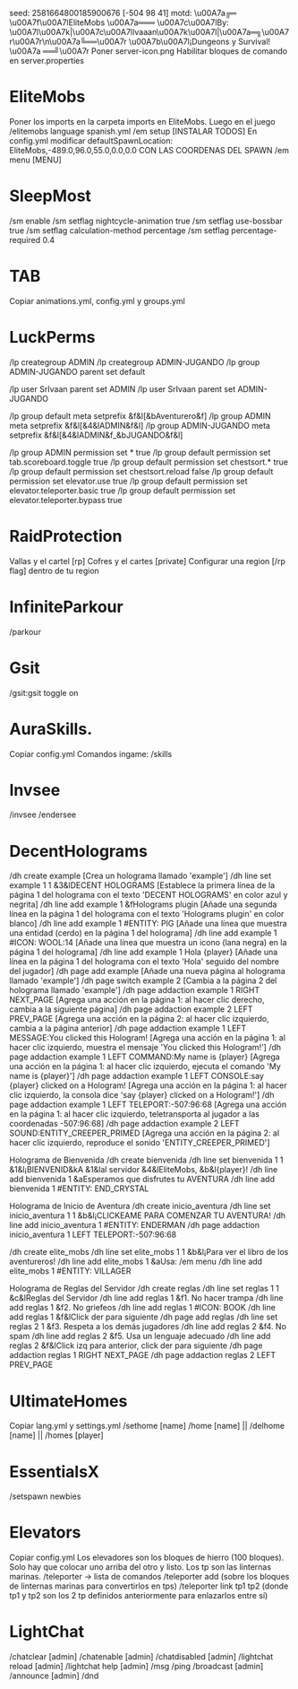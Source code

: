 seed: 2581664800185900676    [-504 98 41]
motd: \u00A7a╔═ \u00A7f\u00A7lEliteMobs \u00A7a═══ \u00A7c\u00A7lBy: \u00A7l\u00A7k|\u00A7c\u00A7lIvaaan\u00A7k\u00A7l|\u00A7a═╗\u00A7r\u00A7r\n\u00A7a╚══\u00A7r \u00A7b\u00A7l¡Dungeons y Survival! \u00A7a ══╝\u00A7r
Poner server-icon.png
Habilitar bloques de comando en server.properties
# EliteMobs
Poner los imports en la carpeta imports en EliteMobs.
Luego en el juego
/elitemobs language spanish.yml
/em setup [INSTALAR TODOS]
En config.yml modificar defaultSpawnLocation: EliteMobs,-489.0,96.0,55.0,0.0,0.0 CON LAS COORDENAS DEL SPAWN
/em menu [MENU]

# SleepMost
/sm enable
/sm setflag nightcycle-animation true
/sm setflag use-bossbar true
/sm setflag calculation-method percentage
/sm setflag percentage-required 0.4

# TAB
Copiar animations.yml, config.yml y groups.yml

# LuckPerms
/lp creategroup ADMIN
/lp creategroup ADMIN-JUGANDO
/lp group ADMIN-JUGANDO parent set default

/lp user SrIvaan parent set ADMIN
/lp user SrIvaan parent set ADMIN-JUGANDO

/lp group default meta setprefix &f&l[&bAventurero&f]
/lp group ADMIN meta setprefix &f&l[&4&lADMIN&f&l]
/lp group ADMIN-JUGANDO meta setprefix &f&l[&4&lADMIN&f_&bJUGANDO&f&l]

/lp group ADMIN permission set * true
/lp group default permission set tab.scoreboard.toggle true
/lp group default permission set chestsort.* true
/lp group default permission set chestsort.reload false
/lp group default permission set elevator.use true
/lp group default permission set elevator.teleporter.basic true
/lp group default permission set elevator.teleporter.bypass true


# RaidProtection
Vallas y el cartel [rp]
Cofres y el cartes [private]
Configurar una region [/rp flag] dentro de tu region

# InfiniteParkour
/parkour

# Gsit
/gsit:gsit toggle on

# AuraSkills. 
Copiar config.yml
Comandos ingame:
/skills

# Invsee
/invsee <userName>
/endersee <userName>

# DecentHolograms
/dh create example [Crea un holograma llamado 'example']
/dh line set example 1 1 &3&lDECENT HOLOGRAMS [Establece la primera línea de la página 1 del holograma con el texto 'DECENT HOLOGRAMS' en color azul y negrita]
/dh line add example 1 &fHolograms plugin [Añade una segunda línea en la página 1 del holograma con el texto 'Holograms plugin' en color blanco]
/dh line add example 1 #ENTITY: PIG [Añade una línea que muestra una entidad (cerdo) en la página 1 del holograma]
/dh line add example 1 #ICON: WOOL:14 [Añade una línea que muestra un icono (lana negra) en la página 1 del holograma]
/dh line add example 1 Hola {player} [Añade una línea en la página 1 del holograma con el texto 'Hola' seguido del nombre del jugador]
/dh page add example [Añade una nueva página al holograma llamado 'example']
/dh page switch example 2 [Cambia a la página 2 del holograma llamado 'example']
/dh page addaction example 1 RIGHT NEXT_PAGE [Agrega una acción en la página 1: al hacer clic derecho, cambia a la siguiente página]
/dh page addaction example 2 LEFT PREV_PAGE [Agrega una acción en la página 2: al hacer clic izquierdo, cambia a la página anterior]
/dh page addaction example 1 LEFT MESSAGE:You clicked this Hologram! [Agrega una acción en la página 1: al hacer clic izquierdo, muestra el mensaje 'You clicked this Hologram!']
/dh page addaction example 1 LEFT COMMAND:My name is {player} [Agrega una acción en la página 1: al hacer clic izquierdo, ejecuta el comando 'My name is {player}']
/dh page addaction example 1 LEFT CONSOLE:say {player} clicked on a Hologram! [Agrega una acción en la página 1: al hacer clic izquierdo, la consola dice 'say {player} clicked on a Hologram!']
/dh page addaction example 1 LEFT TELEPORT:-507:96:68 [Agrega una acción en la página 1: al hacer clic izquierdo, teletransporta al jugador a las coordenadas -507:96:68]
/dh page addaction example 2 LEFT SOUND:ENTITY_CREEPER_PRIMED [Agrega una acción en la página 2: al hacer clic izquierdo, reproduce el sonido 'ENTITY_CREEPER_PRIMED']

Holograma de Bienvenida
/dh create bienvenida
/dh line set bienvenida 1 1 &1&l¡BIENVENID&kA &1&lal servidor &4&lEliteMobs, &b&l{player}!
/dh line add bienvenida 1 &aEsperamos que disfrutes tu AVENTURA
/dh line add bienvenida 1 #ENTITY: END_CRYSTAL

Holograma de Inicio de Aventura
/dh create inicio_aventura
/dh line set inicio_aventura 1 1 &b&l¡CLICKEAME PARA COMENZAR TU AVENTURA!
/dh line add inicio_aventura 1 #ENTITY: ENDERMAN
/dh page addaction inicio_aventura 1 LEFT TELEPORT:-507:96:68

/dh create elite_mobs
/dh line set elite_mobs 1 1 &b&l¡Para ver el libro de los aventureros!
/dh line add elite_mobs 1 &aUsa: /em menu
/dh line add elite_mobs 1 #ENTITY: VILLAGER

Holograma de Reglas del Servidor
/dh create reglas
/dh line set reglas 1 1 &c&lReglas del Servidor
/dh line add reglas 1 &f1. No hacer trampa
/dh line add reglas 1 &f2. No griefeos
/dh line add reglas 1 #ICON: BOOK
/dh line add reglas 1 &f&lClick der para siguiente
/dh page add reglas
/dh line set reglas 2 1 &f3. Respeta a los demás jugadores
/dh line add reglas 2 &f4. No spam
/dh line add reglas 2 &f5. Usa un lenguaje adecuado
/dh line add reglas 2 &f&lClick izq para anterior, click der para siguiente
/dh page addaction reglas 1 RIGHT NEXT_PAGE
/dh page addaction reglas 2 LEFT PREV_PAGE

# UltimateHomes
Copiar lang.yml y settings.yml
/sethome [name]
/home [name] || <player> <name>
/delhome [name] || <player> <name>
/homes [player]

# EssentialsX
/setspawn newbies

# Elevators
Copiar config.yml
Los elevadores son los bloques de hierro (100 bloques). Solo hay que colocar uno arriba del otro y listo.
Los tp son las linternas marinas.
/teleporter -> lista de comandos
/teleporter add (sobre los bloques de linternas marinas para convertirlos en tps)
/teleporter link tp1 tp2 (donde tp1 y tp2 son los 2 tp definidos anteriormente para enlazarlos entre sí)

# LightChat
/chatclear [admin]
/chatenable [admin]
/chatdisabled [admin]
/lightchat reload [admin]
/lightchat help [admin]
/msg
/ping
/broadcast [admin]
/announce [admin]
/dnd 